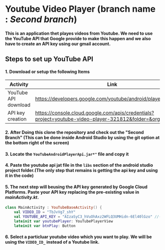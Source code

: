 # Youtube Video Player (branch name : ***Second branch***)
#### This is an application thet playes videos from Youtube. We need to use the YouTube API that Google provide to make this happen and we also have to create an API key using our gmail account. 

## Steps to set up YouTube API
#### 1. Download or setup the following Items
|Activity|Link|
|--------|--------|
|YouTube API download|https://developers.google.com/youtube/android/player/downloads|
|API key creation|https://console.cloud.google.com/apis/credentials?project=youtube-video-player-321812&folder=&organizationId=|


#### 2. After Doing this clone the repository and check out the **"Second Branch"** (This can be done inside Android Studio by using the git option at the bottom right of the screen)

#### 3. Locate the ```YouTubeAndroidPlayerApi.jar*"``` file and copy it
#### 4. Paste the youtube api jat file in the ```libs``` section of the android studio project folder.(The only step that remains is getting the api key and using it in the code)

#### 5. The next step will beusing the API key generated by Google Cloud Platforms. Paste your API key replacing the pre-existing value in _mainActivity.kt_.

```kotlin
class MainActivity : YouTubeBaseActivity() {
    val VIDEO_ID = "TbJvVg7_shY"
    val YOUTUBE_API_KEY = "AIzaSyC3_hVuOhAxz2WFLQ3UMHidn-6El40lGzo" //-------Replcae this value with a new API key
    lateinit var youtubePlayer: YouTubePlayerView
    lateinit var btnPlay: Button
```
#### 6. Select a particluar youtube video which you want to play. We will be using the ```VIDEO_ID_``` instead of a Youtube link.

